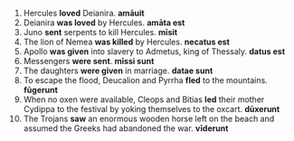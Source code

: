 1. Hercules **loved** Deianira. **amāuit**
2. Deianira **was loved** by Hercules. **amāta est**
3. Juno **sent** serpents to kill Hercules. **mīsit**
4. The lion of Nemea **was killed** by Hercules. **necatus est**
5. Apollo **was given** into slavery to Admetus, king of Thessaly. **datus est**
6. Messengers **were sent**. **mīssi sunt**
7. The daughters **were given** in marriage. **datae sunt**
8. To escape the flood, Deucalion and Pyrrha **fled** to the mountains. **fūgerunt**
9. When no oxen were available, Cleops and Bitias **led** their mother Cydippa to the festival by yoking themselves to the oxcart. **dūxerunt**
10. The Trojans **saw** an enormous wooden horse left on the beach and assumed the Greeks had abandoned the war. **vīderunt**
